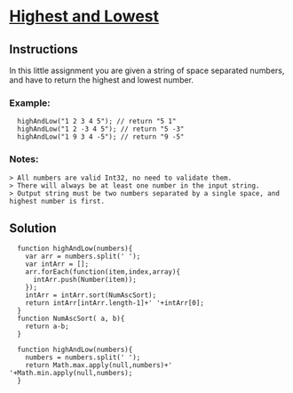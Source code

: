 # [Highest and Lowest](https://www.codewars.com/kata/highest-and-lowest/train/javascript)

## Instructions
  
  In this little assignment you are given a string of space separated numbers, and have to return the highest and lowest number.

  ### Example:

```
  highAndLow("1 2 3 4 5"); // return "5 1"
  highAndLow("1 2 -3 4 5"); // return "5 -3"
  highAndLow("1 9 3 4 -5"); // return "9 -5"
```

  ### Notes:

    > All numbers are valid Int32, no need to validate them.
    > There will always be at least one number in the input string.
    > Output string must be two numbers separated by a single space, and highest number is first.


## Solution

```
  function highAndLow(numbers){
    var arr = numbers.split(' ');
    var intArr = [];
    arr.forEach(function(item,index,array){
      intArr.push(Number(item));
    });
    intArr = intArr.sort(NumAscSort);
    return intArr[intArr.length-1]+' '+intArr[0];
  }
  function NumAscSort( a, b){
    return a-b;
  }
```

```
  function highAndLow(numbers){
    numbers = numbers.split(' ');
    return Math.max.apply(null,numbers)+' '+Math.min.apply(null,numbers);
  }
```

